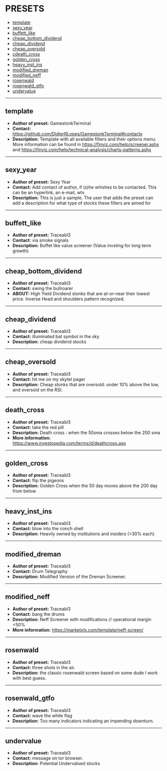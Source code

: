# PRESETS

* [template](#template)
* [sexy_year](#sexy_year)
* [buffett_like](#buffett_like)
* [cheap_bottom_dividend](#cheap_bottom_dividend)
* [cheap_dividend](#cheap_dividend)
* [cheap_oversold](#cheap_oversold)
* [cdeath_cross](#death_cross)
* [golden_cross](#golden_cross)
* [heavy_inst_ins](#heavy_inst_ins)
* [modified_dreman](#modified_dreman)
* [modified_neff](#modified_neff)
* [rosenwald](#rosenwald)
* [rosenwald_gtfo](#rosenwald_gtfo)
* [undervalue](#undervalue)

---

## template

* **Author of preset:** GamestonkTerminal
* **Contact:** https://github.com/DidierRLopes/GamestonkTerminal#contacts
* **Description:** Template with all available filters and their options menu. More information can be found in https://finviz.com/help/screener.ashx and https://finviz.com/help/technical-analysis/charts-patterns.ashx

---

## sexy_year

* **Author of preset:** Sexy Year
* **Contact:** Add contact of author, if (s)he whishes to be contacted. This can be an hyperlink, an e-mail, wtv
* **Description:** This is just a sample. The user that adds the preset can add a description for what type of stocks these filters are aimed for

---

## buffett_like

* **Author of preset:** Traceabl3
* **Contact:** via smoke signals
* **Description:** Buffet like value screener (Value invsting for long term growth)

---

## cheap_bottom_dividend

* **Author of preset:** Traceabl3
* **Contact:** swing the bullroarer
* **ABOUT:** High Yield Dividend stonks that are at-or-near their lowest price. Inverse Head and shoulders pattern recognized. 

---

## cheap_dividend

* **Author of preset:** Traceabl3
* **Contact:** illuminated bat symbol in the sky
* **Description:** cheap dividend stocks

---

## cheap_oversold

* **Author of preset:** Traceabl3
* **Contact:** hit me on my skytel pager
* **Description:** Cheap stonks that are oversold: under 10% above the low, and oversold on the RSI. 

---

## death_cross

* **Author of preset:** Traceabl3
* **Contact:** take the red pill
* **Description:** Death cross : when the 50sma crosses below the 200 sma
* **More information:** https://www.investopedia.com/terms/d/deathcross.asp

---

## golden_cross

* **Author of preset:** Traceabl3
* **Contact:** flip the pigeons
* **Description:** Golden Cross when the 50 day moves above the 200 day from below. 

---

## heavy_inst_ins

* **Author of preset:** Traceabl3
* **Contact:** blow into the conch shell
* **Description:** Heavily owned by institutions and insiders (>30% each)

---

## modified_dreman
* **Author of preset:** Traceabl3
* **Contact:** Drum Telegraphy
* **Description:** Modified Version of the Dreman Screener.

---

## modified_neff

* **Author of preset:** Traceabl3
* **Contact:** bang the drums
* **Description:** Neff Screener with modifications // operational margin <50%
* **More information:** https://marketxls.com/template/neff-screen/

---

## rosenwald

* **Author of preset:** Traceabl3
* **Contact:** three shots in the air.
* **Description:** the classic rosenwald screen based on some dude I work with best guess.

---

## rosenwald_gtfo

* **Author of preset:** Traceabl3
* **Contact:** wave the white flag
* **Description:** Too many indicators indicating an impending downturn. 

---

## undervalue

* **Author of preset:** Traceabl3
* **Contact:** message on tor browser. 
* **Description:** Potential Undervalued stocks






